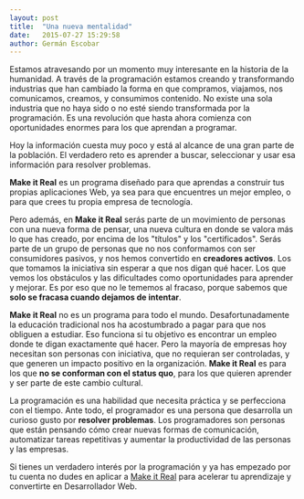 ```yaml
---
layout: post
title:  "Una nueva mentalidad"
date:   2015-07-27 15:29:58
author: Germán Escobar
---
```


Estamos atravesando por un momento muy interesante en la historia de la humanidad. A través de la programación estamos creando y transformando industrias que han cambiado la forma en que compramos, viajamos, nos comunicamos, creamos, y consumimos contenido. No existe una sola industria que no haya sido o no esté siendo transformada por la programación. Es una revolución que hasta ahora comienza con oportunidades enormes para los que aprendan a programar.

Hoy la información cuesta muy poco y está al alcance de una gran parte de la población. El verdadero reto es aprender a buscar, seleccionar y usar esa información para resolver problemas.

**Make it Real** es un programa diseñado para que aprendas a construir tus propias aplicaciones Web, ya sea para que encuentres un mejor empleo, o para que crees tu propia empresa de tecnología.

Pero además, en **Make it Real** serás parte de un movimiento de personas con una nueva forma de pensar, una nueva cultura en donde se valora más lo que has creado, por encima de los "títulos" y los "certificados". Serás parte de un grupo de personas que no nos conformamos con ser consumidores pasivos, y nos hemos convertido en **creadores activos**. Los que tomamos la iniciativa sin esperar a que nos digan qué hacer. Los que vemos los obstáculos y las dificultades como oportunidades para aprender y mejorar. Es por eso que no le tememos al fracaso, porque sabemos que **solo se fracasa cuando dejamos de intentar**.

**Make it Real** no es un programa para todo el mundo. Desafortunadamente la educación tradicional nos ha acostumbrado a pagar para que nos obliguen a estudiar. Eso funciona si tu objetivo es encontrar un empleo donde te digan exactamente qué hacer. Pero la mayoría de empresas hoy necesitan son personas con iniciativa, que no requieran ser controladas, y que generen un impacto positivo en la organización. **Make it Real** es para los que **no se conforman con el status quo**, para los que quieren aprender y ser parte de este cambio cultural.

La programación es una habilidad que necesita práctica y se perfecciona con el tiempo. Ante todo, el programador es una persona que desarrolla un curioso gusto por **resolver problemas**. Los programadores son personas que están pensando cómo crear nuevas formas de comunicación, automatizar tareas repetitivas y aumentar la productividad de las personas y las empresas.

Si tienes un verdadero interés por la programación y ya has empezado por tu cuenta no dudes en aplicar a [Make it Real](http://makeitreal.camp/) para acelerar tu aprendizaje y convertirte en Desarrollador Web.